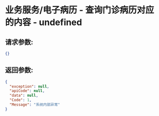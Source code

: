 
# 业务服务/电子病历 - 查询门诊病历对应的内容 - undefined
## 请求参数:
``` json
{}
```
## 返回参数:
``` json
{
  "exception": null,
  "apiCode": null,
  "data": null,
  "Code": 1,
  "Message": "系统内部异常"
}
```